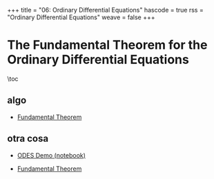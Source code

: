 +++
title = "06: Ordinary Differential Equations"
hascode = true
rss = "Ordinary Differential Equations"
weave = false
+++
# The Fundamental Theorem for the Ordinary Differential Equations

\toc

## algo

- [Fundamental Theorem](../ODE_Fundamental_Euler.pdf)

## otra cosa

- [ODES Demo (notebook)](../ODES.ipynb)

[//]: # 

- [Fundamental Theorem](https://gitlab.com/oreula/pde/-/blob/master/Apuntes_varios/ODES/ODE_Fundamental_Euler.pdf?ref_type=heads)

